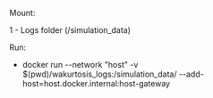 

Mount:

1 - Logs folder (/simulation_data)

Run:
- docker run --network "host" -v $(pwd)/wakurtosis_logs:/simulation_data/ --add-host=host.docker.internal:host-gateway <image> <script> -p <prometheus_port> -i <infra_type>

Example:
- docker run --network "host" -v $(pwd)/wakurtosis_logs:/simulation_data/ --add-host=host.docker.internal:host-gateway analysis ./src/main.py -i container-proc
- docker run --network "host" -v $(pwd)/wakurtosis_logs:/simulation_data/ --add-host=host.docker.internal:host-gateway analysis ./src/main.py -i cadvisor -p 123456

To run tests:

- docker run --network "host" -v $(pwd)/wakurtosis_logs:/simulation_data/ --add-host=host.docker.internal:host-gateway <image> -m unittest discover -s tests -p "*.py"